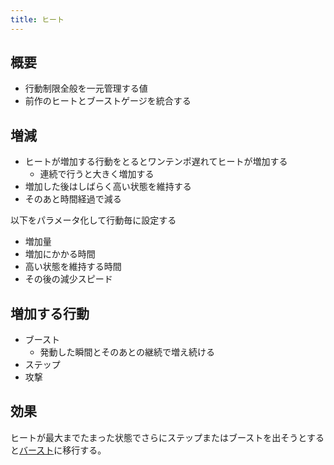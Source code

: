 ```yaml
---
title: ヒート
---
```


## 概要
* 行動制限全般を一元管理する値
* 前作のヒートとブーストゲージを統合する

## 増減
* ヒートが増加する行動をとるとワンテンポ遅れてヒートが増加する
    * 連続で行うと大きく増加する
* 増加した後はしばらく高い状態を維持する
* そのあと時間経過で減る

以下をパラメータ化して行動毎に設定する
* 増加量
* 増加にかかる時間
* 高い状態を維持する時間
* その後の減少スピード

## 増加する行動
* ブースト
    * 発動した瞬間とそのあとの継続で増え続ける
* ステップ
* 攻撃

## 効果
ヒートが最大までたまった状態でさらにステップまたはブーストを出そうとすると[バースト](0202_burst.md)に移行する。
